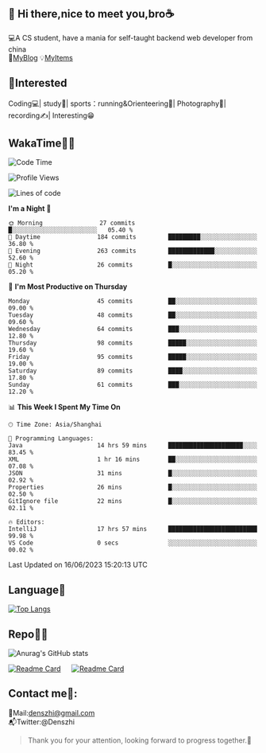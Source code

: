 👋 Hi there,nice to meet you,bro☕
---
💻A CS student, have a mania for self-taught backend web developer from china   
👣[MyBlog](https://github.com/HealUP/MyBlog)
💡[MyItems](https://healup.github.io/)

 <!-- waka-box start -->
 <!-- waka-box end -->
 
🧲**Interested**
--
Coding💻| study📖| sports：running&Orienteering🏃‍| Photography📸| recording✍️| Interesting😁

WakaTime👨‍💻
---
<!--START_SECTION:waka-->
![Code Time](http://img.shields.io/badge/Code%20Time-175%20hrs%2013%20mins-blue)

![Profile Views](http://img.shields.io/badge/Profile%20Views-12-blue)

![Lines of code](https://img.shields.io/badge/From%20Hello%20World%20I%27ve%20Written-166.5%20thousand%20lines%20of%20code-blue)

**I'm a Night 🦉** 

```text
🌞 Morning                27 commits          █░░░░░░░░░░░░░░░░░░░░░░░░   05.40 % 
🌆 Daytime                184 commits         █████████░░░░░░░░░░░░░░░░   36.80 % 
🌃 Evening                263 commits         █████████████░░░░░░░░░░░░   52.60 % 
🌙 Night                  26 commits          █░░░░░░░░░░░░░░░░░░░░░░░░   05.20 % 
```
📅 **I'm Most Productive on Thursday** 

```text
Monday                   45 commits          ██░░░░░░░░░░░░░░░░░░░░░░░   09.00 % 
Tuesday                  48 commits          ██░░░░░░░░░░░░░░░░░░░░░░░   09.60 % 
Wednesday                64 commits          ███░░░░░░░░░░░░░░░░░░░░░░   12.80 % 
Thursday                 98 commits          █████░░░░░░░░░░░░░░░░░░░░   19.60 % 
Friday                   95 commits          █████░░░░░░░░░░░░░░░░░░░░   19.00 % 
Saturday                 89 commits          ████░░░░░░░░░░░░░░░░░░░░░   17.80 % 
Sunday                   61 commits          ███░░░░░░░░░░░░░░░░░░░░░░   12.20 % 
```


📊 **This Week I Spent My Time On** 

```text
🕑︎ Time Zone: Asia/Shanghai

💬 Programming Languages: 
Java                     14 hrs 59 mins      █████████████████████░░░░   83.45 % 
XML                      1 hr 16 mins        ██░░░░░░░░░░░░░░░░░░░░░░░   07.08 % 
JSON                     31 mins             █░░░░░░░░░░░░░░░░░░░░░░░░   02.92 % 
Properties               26 mins             █░░░░░░░░░░░░░░░░░░░░░░░░   02.50 % 
GitIgnore file           22 mins             █░░░░░░░░░░░░░░░░░░░░░░░░   02.11 % 

🔥 Editors: 
IntelliJ                 17 hrs 57 mins      █████████████████████████   99.98 % 
VS Code                  0 secs              ░░░░░░░░░░░░░░░░░░░░░░░░░   00.02 % 
```


 Last Updated on 16/06/2023 15:20:13 UTC
<!--END_SECTION:waka-->

Language🚀
---
[![Top Langs](https://github-readme-stats.vercel.app/api/top-langs/?username=HealUP&layout=compact&hide_border=true)](https://github.com/HealUP)

Repo🧑‍💻
---
![Anurag's GitHub stats](https://github-readme-stats.vercel.app/api?username=HealUP&count_private=true&show_icons=true&theme=gruvbox&hide_border=true) 

[![Readme Card](https://github-readme-stats.vercel.app/api/pin/?username=HealUP&repo=InternetEy&theme=transparent)](https://github.com/HealUP/InternetEy) &emsp;
[![Readme Card](https://github-readme-stats.vercel.app/api/pin/?username=HealUP&repo=CampusExperience&theme=transparent)](https://github.com/HealUP/CampusExperience)


Contact me📱:
---
📮Mail:denszhi@gmail.com  
📬Twitter:@Denszhi  

> Thank you for your attention, looking forward to progress together.🎉

